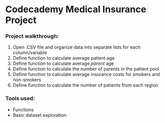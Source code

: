 # Codecademy Medical Insurance Project

### Project walkthrough:

1. Open .CSV file and organize data into separate lists for each column/variable
2. Define function to calculate average patient age
3. Define function to calculate average *parent* age
4. Define function to calculate the number of parents in the patient pool
5. Define function to calculate average insurance costs for smokers and non-smokers
6. Define function to calculate the number of patients from each region

### Tools used:

* Functions
* Basic dataset exploration